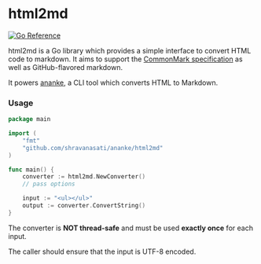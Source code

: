 # html2md

[![Go Reference](https://pkg.go.dev/badge/github.com/shravanasati/ananke/html2md.svg)
](https://pkg.go.dev/github.com/shravanasati/ananke/html2md)

html2md is a Go library which provides a simple interface to convert HTML code to markdown. It aims to support the [CommonMark specification](https://spec.commonmark.org/0.31.2/) as well as GitHub-flavored markdown.

It powers [ananke](https://github.com/shravanasati/ananke), a CLI tool which converts HTML to Markdown.

### Usage

```go
package main

import (
	"fmt"
	"github.com/shravanasati/ananke/html2md"
)

func main() {
	converter := html2md.NewConverter()
	// pass options

	input := "<ul></ul>"
	output := converter.ConvertString()
}
```

The converter is **NOT thread-safe** and must be used **exactly once** for each input. 

The caller should ensure that the input is UTF-8 encoded.